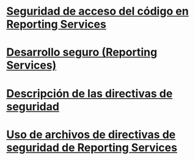 # [Seguridad de acceso del código en Reporting Services](code-access-security-in-reporting-services.md)
# [Desarrollo seguro (Reporting Services)](secure-development-reporting-services.md)
# [Descripción de las directivas de seguridad](understanding-security-policies.md)
# [Uso de archivos de directivas de seguridad de Reporting Services](using-reporting-services-security-policy-files.md)
